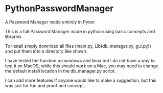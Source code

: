 # PythonPasswordManager
A Password Manager made entirely in Pyton

This is a full Password Manager made in python using basic concepts and libraries

To install simply download all files (main.py, Lib(db_manager.py, gui.py)) and put them into a directory like shown. 

I have tested the function on windows and linux but I do not have a way to test it on MacOS, while this should work on a Mac, you may need to change the default install location in the db_manager.py script.

I can add more features if anyone would like to make a suggestion, but this was just for fun and proof and concept. 
